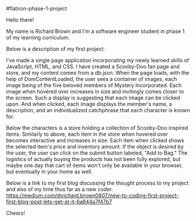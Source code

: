 #flatiron-phase-1-project

Hello there! 

My name is Richard Brown and I'm a software engineer student in phase 1 of my learning curriculum. 

Below is a description of my first project. 

I've made a single page application incorporating my newly learned skills of JavaScript, HTML, and CSS. I have created a Scooby-Doo fan page and store, and my content comes from a db.json. When the page loads, with the help of DomContentLoaded, the user sees a container of images, each image being of the five beloved members of Mystery Incorporated. Each image when hovered over increases in size and invitingly comes closer to the screen. Such a display is suggesting that each image can be clicked upon. And when clicked, each image displays the member's name, a description, and an individualized catchphrase that each character is known for. 

Below the characters is a store holding a collection of Scooby-Doo inspired items. Similarly to above, each item in the store when hovered over becomes interactive and increases in size. Each item when clicked shows the selected item's price and inventory amount. If the object is desired by the user, the user can click on the submit button labeled, "Add to Bag." The logistics of actually buying the products has not been fully explored, but maybe one day that cart of items won't only be available in your browser, but eventually in your home as well. 

Below is a link to my first blog discussing the thought process to my project and also of my time thus far as a new coder. 
https://medium.com/@richard.brown0807/new-to-coding-first-project-first-blog-post-lets-get-at-it-6a844a7f47b7

Cheers!
